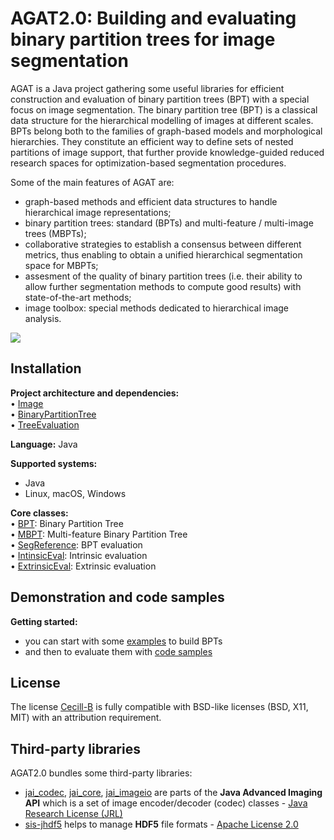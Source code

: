# AGAT2.0: Building and evaluating binary partition trees for image segmentation

AGAT is a Java project gathering some useful libraries for efficient construction and evaluation of binary partition trees (BPT) with a special focus on image segmentation. The binary partition tree (BPT) is a classical data structure for the hierarchical modelling of images at different scales. BPTs belong both to the families of graph-based models and morphological hierarchies. They constitute an efficient way to define sets of nested partitions of image support, that further provide knowledge-guided reduced research spaces for optimization-based segmentation procedures. 

Some of the main features of AGAT are:
- graph-based methods and efficient data structures to handle hierarchical image representations;
- binary partition trees: standard (BPTs) and multi-feature / multi-image trees (MBPTs);
- collaborative strategies to establish a consensus between different metrics, thus enabling to obtain a unified hierarchical segmentation space for MBPTs;
- assesment of the quality of binary partition trees (i.e. their ability to allow further segmentation methods to compute good results) with state-of-the-art methods;
- image toolbox: special methods dedicated to hierarchical image analysis. 

![](https://github.com/yonmi/BinaryPartitionTree/blob/master/fig1.png)

## Installation

<b>Project architecture and dependencies:</b> </br>
&bull; [Image](https://github.com/yonmi/Image) </br>
&bull; [BinaryPartitionTree](https://github.com/yonmi/BinaryPartitionTree) </br>
&bull; [TreeEvaluation](https://github.com/yonmi/TreeEvaluation) </br>

<b>Language:</b> Java </br>

<b>Supported systems: </b> </br>
 - Java
 - Linux, macOS, Windows

<b>Core classes:</b> </br>
&bull; [BPT](https://github.com/yonmi/BinaryPartitionTree/blob/master/src/standard/sequential/BPT.java):</b> Binary Partition Tree </br>
&bull; [MBPT](https://github.com/yonmi/BinaryPartitionTree/blob/master/src/multi/sequential/MBPT.java):</b> Multi-feature Binary Partition Tree </br>
&bull; [SegReference](https://github.com/yonmi/TreeEvaluation/blob/master/src/evaluation/datastructure/SegReference.java):</b> BPT evaluation </br>
&bull; [IntinsicEval](https://github.com/yonmi/TreeEvaluation/blob/master/src/evaluation/IntrinsicEval.java):</b> Intrinsic evaluation </br>
&bull; [ExtrinsicEval](https://github.com/yonmi/TreeEvaluation/blob/master/src/evaluation/ExtrinsicEval.java):</b> Extrinsic evaluation </br>

## Demonstration and code samples
<b>Getting started:</b> 
- you can start with some [examples](https://github.com/yonmi/BinaryPartitionTree/tree/master/src/examples) to build BPTs
- and then to evaluate them with [code samples](https://github.com/yonmi/TreeEvaluation/tree/master/src/experiences/)

## License
The license [Cecill-B](http://www.cecill.info/licences/Licence_CeCILL-B_V1-en.txt) is fully compatible with BSD-like licenses (BSD, X11, MIT) with an attribution requirement.

## Third-party libraries
AGAT2.0 bundles some third-party libraries:
- [jai_codec](https://www.oracle.com/java/technologies/advanced-imaging-api.html), [jai_core](https://www.oracle.com/java/technologies/advanced-imaging-api.html), [jai_imageio](https://www.oracle.com/java/technologies/advanced-imaging-api.html) are parts of the <b>Java Advanced Imaging API</b> which is a set of image encoder/decoder (codec) classes - [Java Research License (JRL)](https://github.com/mauricio/jai-core/blob/master/LICENSE-JRL.txt)
- [sis-jhdf5](http://svnsis.ethz.ch/repos/cisd/ivy-repository/trunk/sis/sis-jhdf5/14.12.1/) helps to manage <b>HDF5</b> file formats - [Apache License 2.0](
http://www.apache.org/licenses/LICENSE-2.0)

